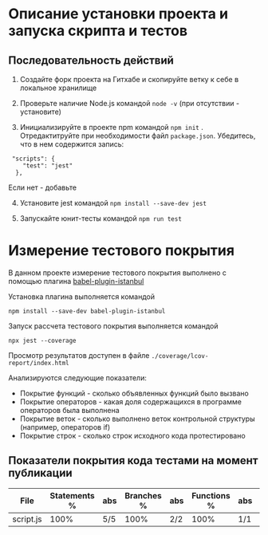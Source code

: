 # Описание установки проекта и запуска скрипта и тестов

## Последовательность действий

1. Создайте форк проекта на Гитхабе и скопируйте ветку к себе в локальное хранилище

2. Проверьте наличие Node.js командой `node -v` (при отсутствии - установите)

3. Инициализируйте в проекте npm командой `npm init` . Отредактитруйте при необходимости файл `package.json`. Убедитесь, что в нем содержится запись:

```
 "scripts": {
    "test": "jest"
  },
```

Если нет - добавьте

4. Установите jest командой `npm install --save-dev jest`

5. Запускайте юнит-тесты командой `npm run test`

# Измерение тестового покрытия

В данном проекте измерение тестового покрытия выполнено с помощью плагина [babel-plugin-istanbul](https://www.npmjs.com/package/babel-plugin-istanbul)

Установка плагина выполняется командой

```
npm install --save-dev babel-plugin-istanbul
```

Запуск рассчета тестового покрытия выполняется командой

```
npx jest --coverage
```

Просмотр результатов доступен в файле `./coverage/lcov-report/index.html`

Анализируются следующие показатели:

- Покрытие функций - сколько объявленных функций было вызвано
- Покрытие операторов - какая доля содержащихся в программе операторов была выполнена
- Покрытие веток - сколько выполнено веток контрольной структуры (например, операторов if)
- Покрытие строк - сколько строк исходного кода протестировано

## Показатели покрытия кода тестами на момент публикации

| File      | Statements % | abs | Branches % | abs | Functions % | abs | Lines % | abs |
| --------- | ------------ | --- | ---------- | --- | ----------- | --- | ------- | --- |
| script.js | 100%         | 5/5 | 100%       | 2/2 | 100%        | 1/1 | 100%    | 5/5 |

